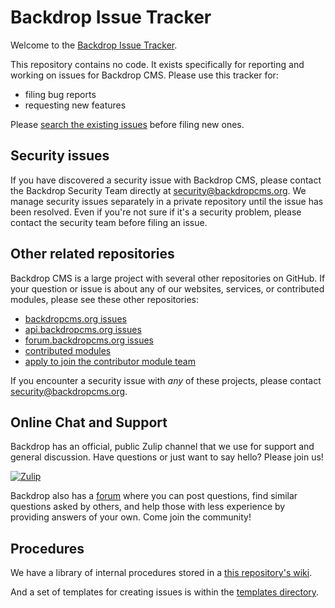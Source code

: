 Backdrop Issue Tracker
======================

Welcome to the
[Backdrop Issue Tracker](https://github.com/backdrop/issues/issues).

This repository contains no code. It exists specifically for reporting and
working on issues for Backdrop CMS. Please use this tracker for:
* filing bug reports
* requesting new features

Please [search the existing issues](https://github.com/backdrop/backdrop-issues/search?state=open&type=Issues)
before filing new ones.

Security issues
---------------

If you have discovered a security issue with Backdrop CMS, please contact the
Backdrop Security Team directly at
[security@backdropcms.org](mailto:security@backdropcms.org). We manage security
issues separately in a private repository until the issue has been resolved.
Even if you're not sure if it's a security problem, please contact the security
team before filing an issue.

Other related repositories
--------------------------

Backdrop CMS is a large project with several other repositories on GitHub. If
your question or issue is about any of our websites, services, or contributed
modules, please see these other repositories:

- [backdropcms.org issues](https://github.com/backdrop-ops/backdropcms.org/issues)
- [api.backdropcms.org issues](https://github.com/backdrop-ops/api.backdropcms.org/issues)
- [forum.backdropcms.org issues](https://github.com/backdrop-ops/forum.backdropcms.org/issues)
- [contributed modules](https://github.com/backdrop-contrib/)
- [apply to join the contributor module team](https://github.com/backdrop-ops/contrib/issues)

If you encounter a security issue with *any* of these projects, please contact
[security@backdropcms.org](mailto:security@backdropcms.org).

Online Chat and Support
-----------------------

Backdrop has an official, public Zulip channel that we use for support and
general discussion. Have questions or just want to say hello? Please join us!

[![Zulip](https://camo.githubusercontent.com/11c063c06dacad518cf3aa987986e97ef2018727/68747470733a2f2f696d672e736869656c64732e696f2f62616467652f7a756c69702d6a6f696e5f636861742d627269676874677265656e2e737667)](https://backdrop.zulipchat.com/)

Backdrop also has a [forum](https://forum.backdropcms.org/) where you can post
questions, find similar questions asked by others, and help those with less 
experience by providing answers of your own. Come join the community!

Procedures
----------

We have a library of internal procedures stored in a [this repository's wiki](https://github.com/backdrop/backdrop-issues/wiki/).

And a set of templates for creating issues is within the [templates directory](https://github.com/backdrop/backdrop-issues/tree/main/procedures).
